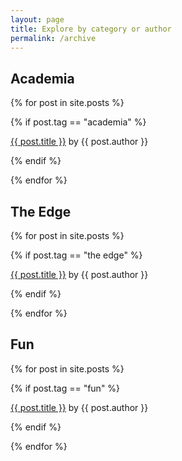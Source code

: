 ```yaml
---
layout: page
title: Explore by category or author
permalink: /archive
---
```


<h2>Academia</h2>

{% for post in site.posts %}

{% if post.tag == "academia" %}

<a href="{{ site.baseurl }}{{ post.url }}">{{ post.title }}</a> by {{ post.author }}

{% endif %}

{% endfor %}

<h2>The Edge</h2>

{% for post in site.posts %}

{% if post.tag == "the edge" %}

<a href="{{ site.baseurl }}{{ post.url }}">{{ post.title }}</a> by {{ post.author }}

{% endif %}

{% endfor %}

<h2>Fun</h2>

{% for post in site.posts %}

{% if post.tag == "fun" %}

<a href="{{ site.baseurl }}{{ post.url }}">{{ post.title }}</a> by {{ post.author }}

{% endif %}

{% endfor %}

